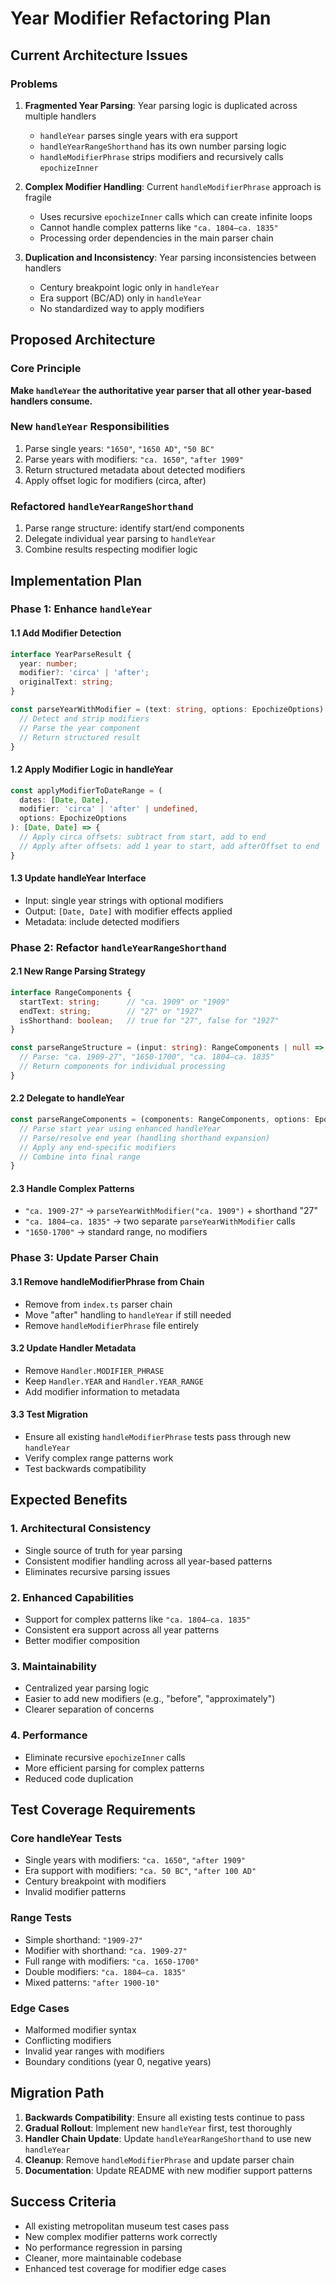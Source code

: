 # Year Modifier Refactoring Plan

## Current Architecture Issues

### Problems
1. **Fragmented Year Parsing**: Year parsing logic is duplicated across multiple handlers
   - `handleYear` parses single years with era support
   - `handleYearRangeShorthand` has its own number parsing logic
   - `handleModifierPhrase` strips modifiers and recursively calls `epochizeInner`

2. **Complex Modifier Handling**: Current `handleModifierPhrase` approach is fragile
   - Uses recursive `epochizeInner` calls which can create infinite loops
   - Cannot handle complex patterns like `"ca. 1804–ca. 1835"`
   - Processing order dependencies in the main parser chain

3. **Duplication and Inconsistency**: Year parsing inconsistencies between handlers
   - Century breakpoint logic only in `handleYear`
   - Era support (BC/AD) only in `handleYear` 
   - No standardized way to apply modifiers

## Proposed Architecture

### Core Principle
**Make `handleYear` the authoritative year parser that all other year-based handlers consume.**

### New `handleYear` Responsibilities
1. Parse single years: `"1650"`, `"1650 AD"`, `"50 BC"`
2. Parse years with modifiers: `"ca. 1650"`, `"after 1909"`
3. Return structured metadata about detected modifiers
4. Apply offset logic for modifiers (circa, after)

### Refactored `handleYearRangeShorthand` 
1. Parse range structure: identify start/end components
2. Delegate individual year parsing to `handleYear`
3. Combine results respecting modifier logic

## Implementation Plan

### Phase 1: Enhance `handleYear`

#### 1.1 Add Modifier Detection
```typescript
interface YearParseResult {
  year: number;
  modifier?: 'circa' | 'after';
  originalText: string;
}

const parseYearWithModifier = (text: string, options: EpochizeOptions): YearParseResult | null => {
  // Detect and strip modifiers
  // Parse the year component
  // Return structured result
}
```

#### 1.2 Apply Modifier Logic in handleYear
```typescript
const applyModifierToDateRange = (
  dates: [Date, Date], 
  modifier: 'circa' | 'after' | undefined,
  options: EpochizeOptions
): [Date, Date] => {
  // Apply circa offsets: subtract from start, add to end
  // Apply after offsets: add 1 year to start, add afterOffset to end
}
```

#### 1.3 Update handleYear Interface
- Input: single year strings with optional modifiers
- Output: `[Date, Date]` with modifier effects applied
- Metadata: include detected modifiers

### Phase 2: Refactor `handleYearRangeShorthand`

#### 2.1 New Range Parsing Strategy
```typescript
interface RangeComponents {
  startText: string;      // "ca. 1909" or "1909"
  endText: string;        // "27" or "1927"  
  isShorthand: boolean;   // true for "27", false for "1927"
}

const parseRangeStructure = (input: string): RangeComponents | null => {
  // Parse: "ca. 1909-27", "1650-1700", "ca. 1804–ca. 1835"
  // Return components for individual processing
}
```

#### 2.2 Delegate to handleYear
```typescript
const parseRangeComponents = (components: RangeComponents, options: EpochizeOptions): [Date, Date] | null => {
  // Parse start year using enhanced handleYear
  // Parse/resolve end year (handling shorthand expansion)
  // Apply any end-specific modifiers
  // Combine into final range
}
```

#### 2.3 Handle Complex Patterns
- `"ca. 1909-27"` → `parseYearWithModifier("ca. 1909")` + shorthand "27"
- `"ca. 1804–ca. 1835"` → two separate `parseYearWithModifier` calls
- `"1650-1700"` → standard range, no modifiers

### Phase 3: Update Parser Chain

#### 3.1 Remove handleModifierPhrase from Chain
- Remove from `index.ts` parser chain
- Move "after" handling to `handleYear` if still needed
- Remove `handleModifierPhrase` file entirely

#### 3.2 Update Handler Metadata
- Remove `Handler.MODIFIER_PHRASE`
- Keep `Handler.YEAR` and `Handler.YEAR_RANGE` 
- Add modifier information to metadata

#### 3.3 Test Migration
- Ensure all existing `handleModifierPhrase` tests pass through new `handleYear`
- Verify complex range patterns work
- Test backwards compatibility

## Expected Benefits

### 1. Architectural Consistency
- Single source of truth for year parsing
- Consistent modifier handling across all year-based patterns
- Eliminates recursive parsing issues

### 2. Enhanced Capabilities  
- Support for complex patterns like `"ca. 1804–ca. 1835"`
- Consistent era support across all year patterns
- Better modifier composition

### 3. Maintainability
- Centralized year parsing logic
- Easier to add new modifiers (e.g., "before", "approximately")
- Clearer separation of concerns

### 4. Performance
- Eliminate recursive `epochizeInner` calls
- More efficient parsing for complex patterns
- Reduced code duplication

## Test Coverage Requirements

### Core handleYear Tests
- Single years with modifiers: `"ca. 1650"`, `"after 1909"`
- Era support with modifiers: `"ca. 50 BC"`, `"after 100 AD"`
- Century breakpoint with modifiers
- Invalid modifier patterns

### Range Tests
- Simple shorthand: `"1909-27"`
- Modifier with shorthand: `"ca. 1909-27"`
- Full range with modifiers: `"ca. 1650-1700"`
- Double modifiers: `"ca. 1804–ca. 1835"`
- Mixed patterns: `"after 1900-10"`

### Edge Cases
- Malformed modifier syntax
- Conflicting modifiers
- Invalid year ranges with modifiers
- Boundary conditions (year 0, negative years)

## Migration Path

1. **Backwards Compatibility**: Ensure all existing tests continue to pass
2. **Gradual Rollout**: Implement new `handleYear` first, test thoroughly
3. **Handler Chain Update**: Update `handleYearRangeShorthand` to use new `handleYear`
4. **Cleanup**: Remove `handleModifierPhrase` and update parser chain
5. **Documentation**: Update README with new modifier support patterns

## Success Criteria

- All existing metropolitan museum test cases pass
- New complex modifier patterns work correctly  
- No performance regression in parsing
- Cleaner, more maintainable codebase
- Enhanced test coverage for modifier edge cases